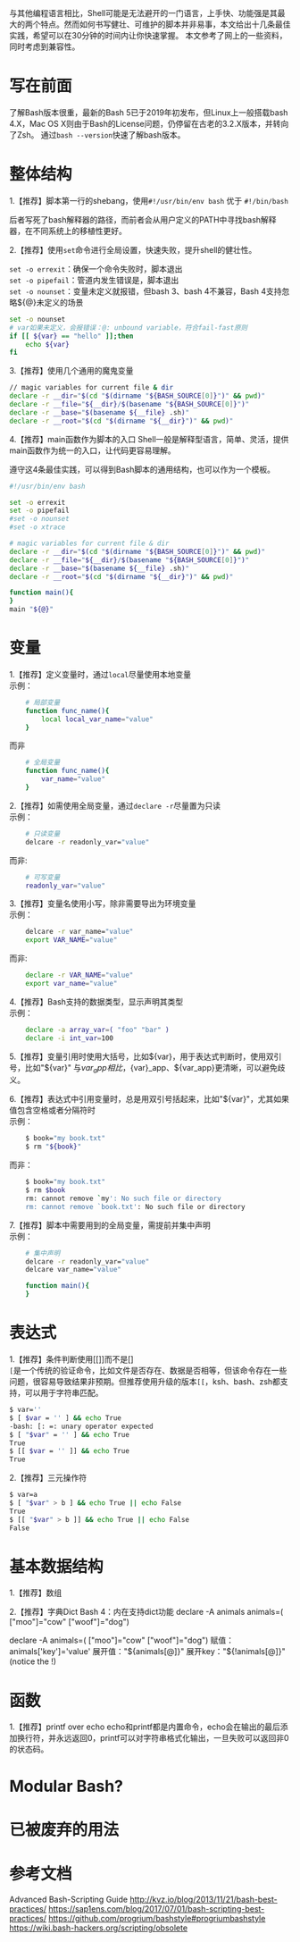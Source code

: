 与其他编程语言相比，Shell可能是无法避开的一门语言，上手快、功能强是其最大的两个特点。然而如何书写健壮、可维护的脚本并非易事，本文给出十几条最佳实践，希望可以在30分钟的时间内让你快速掌握。
本文参考了网上的一些资料，同时考虑到兼容性。

# 写在前面
了解Bash版本很重，最新的Bash 5已于2019年初发布，但Linux上一般搭载bash 4.X，Mac OS X则由于Bash的License问题，仍停留在古老的3.2.X版本，并转向了Zsh。
通过`bash --version`快速了解bash版本。

# 整体结构
1.【推荐】脚本第一行的shebang，使用`#!/usr/bin/env bash` 优于 `#!/bin/bash`

后者写死了bash解释器的路径，而前者会从用户定义的PATH中寻找bash解释器，在不同系统上的移植性更好。

2.【推荐】使用`set`命令进行全局设置，快速失败，提升shell的健壮性。

`set -o errexit`：确保一个命令失败时，脚本退出  
`set -o pipefail`：管道内发生错误是，脚本退出  
`set -o nounset`：变量未定义就报错，但bash 3、bash 4不兼容，Bash 4支持忽略${@}未定义的场景
```bash  
set -o nounset
# var如果未定义，会报错误：@: unbound variable，符合fail-fast原则
if [[ ${var} == "hello" ]];then
	echo ${var}
fi
```

3.【推荐】使用几个通用的魔鬼变量
```bash
// magic variables for current file & dir
declare -r __dir="$(cd "$(dirname "${BASH_SOURCE[0]}")" && pwd)"
declare -r __file="${__dir}/$(basename "${BASH_SOURCE[0]}")"
declare -r __base="$(basename ${__file} .sh)"
declare -r __root="$(cd "$(dirname "${__dir}")" && pwd)"
```
4.【推荐】main函数作为脚本的入口
Shell一般是解释型语言，简单、灵活，提供main函数作为统一的入口，让代码更容易理解。

遵守这4条最佳实践，可以得到Bash脚本的通用结构，也可以作为一个模板。
```bash
#!/usr/bin/env bash

set -o errexit
set -o pipefail
#set -o nounset
#set -o xtrace

# magic variables for current file & dir
declare -r __dir="$(cd "$(dirname "${BASH_SOURCE[0]}")" && pwd)"
declare -r __file="${__dir}/$(basename "${BASH_SOURCE[0]}")"
declare -r __base="$(basename ${__file} .sh)"
declare -r __root="$(cd "$(dirname "${__dir}")" && pwd)"

function main(){
}
main "${@}"
```

# 变量
1.【推荐】定义变量时，通过`local`尽量使用本地变量  
示例：
```bash
	# 局部变量
	function func_name(){
		local local_var_name="value"
	}
```
而非
```bash
	# 全局变量
	function func_name(){
		var_name="value"
	}
```

2.【推荐】如需使用全局变量，通过`declare -r`尽量置为只读  
示例：
```bash
	# 只读变量
	delcare -r readonly_var="value"
```
而非:
```bash
	# 可写变量
	readonly_var="value"
```

3.【推荐】变量名使用小写，除非需要导出为环境变量  
示例：
```bash
	delcare -r var_name="value"
	export VAR_NAME="value"
```
而非:
```bash
	declare -r VAR_NAME="value"
	export var_name="value"
```

4.【推荐】Bash支持的数据类型，显示声明其类型  
示例：
```bash
	declare -a array_var=( "foo" "bar" )
	declare -i int_var=100
```

5.【推荐】变量引用时使用大括号，比如${var}，用于表达式判断时，使用双引号，比如"${var}"
与$var_app相比，${var}_app、${var_app}更清晰，可以避免歧义。

6.【推荐】表达式中引用变量时，总是用双引号括起来，比如"${var}"，尤其如果值包含空格或者分隔符时  
示例：
```bash
	$ book="my book.txt"
	$ rm "${book}"
```
而非：
```bash
	$ book="my book.txt"
	$ rm $book
	rm: cannot remove `my': No such file or directory
	rm: cannot remove `book.txt': No such file or directory
```

7.【推荐】脚本中需要用到的全局变量，需提前并集中声明  
示例：
```bash
	# 集中声明
	delcare -r readonly_var="value"
	delcare var_name="value"

	function main(){
	}
```

# 表达式
1.【推荐】条件判断使用[[]]而不是[]  
`[`是一个传统的验证命令，比如文件是否存在、数据是否相等，但该命令存在一些问题，很容易导致结果非预期。但推荐使用升级的版本`[[`，ksh、bash、zsh都支持，可以用于字符串匹配。
```bash
$ var=''
$ [ $var = '' ] && echo True
-bash: [: =: unary operator expected
$ [ "$var" = '' ] && echo True
True
$ [[ $var = '' ]] && echo True
True
```

2.【推荐】三元操作符
```bash
$ var=a
$ [ "$var" > b ] && echo True || echo False
True
$ [[ "$var" > b ]] && echo True || echo False
False
```

# 基本数据结构 #
1.【推荐】数组

2.【推荐】字典Dict
Bash 4：内在支持dict功能
declare -A animals
animals=( ["moo"]="cow" ["woof"]="dog")

declare -A animals=( ["moo"]="cow" ["woof"]="dog")
赋值：animals['key']='value'
展开值："${animals[@]}"
展开key："${!animals[@]}" (notice the !)

# 函数
1.【推荐】printf over echo
 echo和printf都是内置命令，echo会在输出的最后添加换行符，并永远返回0，printf可以对字符串格式化输出，一旦失败可以返回非0的状态码。

# Modular Bash?

# 已被废弃的用法

# 参考文档
Advanced Bash-Scripting Guide
http://kvz.io/blog/2013/11/21/bash-best-practices/
https://sap1ens.com/blog/2017/07/01/bash-scripting-best-practices/
https://github.com/progrium/bashstyle#progriumbashstyle
https://wiki.bash-hackers.org/scripting/obsolete